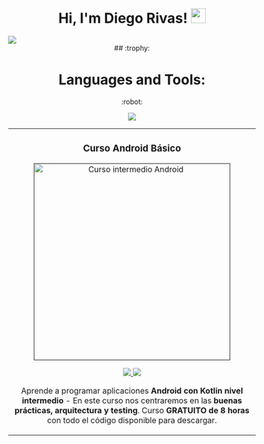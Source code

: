 <h1 align="center">
Hi, I'm Diego Rivas!
  <img src="https://media.giphy.com/media/hvRJCLFzcasrR4ia7z/giphy.gif" width="30"></h1>


<img src="https://i.imgur.com/weNbhGZ.png">

<div align="center">## :trophy: <h1>Languages and Tools:</h1> :robot:</div>

 


<p align="center">
  <a href="https://skillicons.dev">
    <img src="https://skillicons.dev/icons?i=git,vim,ae,arduino,bash,blender,bootstrap,cpp,css,discord,electron,figma,firebase,git,github,html,js,laravel,linkedin,linux,mysql,nodejs,ps,php,postgres,pr,react,vscode,neovim,wordpress" />
  </a>
</p>


<table>
<tr>
<td width="100%">
<h3 align="center">Curso Android Básico</h3>
<div align="center">
<a href=""https://github.com/ArisGuimera/Android-Expert-Intermedio" target="_blank"><img src="https://i.imgur.com/V48W0sU.jpg" width="400" alt="Curso intermedio Android"></a>
<p>
<a href="https://github.com/ArisGuimera/Android-Expert-Intermedio" target="_blank">
<img src="https://img.shields.io/badge/CÓDIGO-ff9?style=for-the-badge&logo=github&logoColor=black">
</a>
<a href="https://youtu.be/UaR7GSNACsM" target="_blank">
<img src="https://img.shields.io/badge/-Youtube-green?style=for-the-badge&color=fbfc40">
</a>
</p>
<p>Aprende a programar aplicaciones <strong>Android con Kotlin nivel intermedio</strong> - En este curso nos centraremos en las <strong>buenas prácticas, arquitectura y testing</strong>. Curso <strong>GRATUITO de 8 horas</strong> con todo el código disponible para descargar.</p>
</div>
                                                                                      
</td>                                                    
</table>                            
